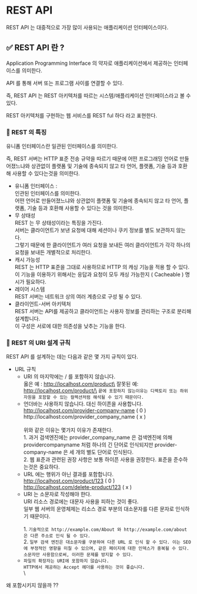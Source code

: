 # REST API

REST API 는 대중적으로 가장 많이 사용되는 애플리케이션 인터페이스이다.

## ✅ REST API 란 ?

Application Programming Interface 의 약자로 애플리케이션에서 제공하는 인터페이스를 의미한다.

API 를 통해 서버 또는 프로그램 사이를 연결할 수 있다.

즉, REST API 는 REST 아키텍처를 따르는 시스템/애플리케이션 인터페이스라고 볼 수 있다.

REST 아키텍처를 구현하는 웹 서비스를 REST ful 하다 라고 표현한다.



### 📌 REST 의 특징

유니폼 인터페이스란 일관된 인터페이스를 의미한다.

즉, REST 서버는 HTTP 표준 전송 규약을 따르기 때문에 어떤 프로그래밍 언어로 만들어졌느냐와 상관없이 플랫폼 및 기술에 종속되지 않고 타 언어, 플랫폼, 기술 등과 호환해 사용할 수 있다는것을 의미한다.



* 유니폼 인터페이스 : \
  인관된 인터페이스를 의미한다.\
  어떤 언어로 만들어졌느냐와 상관없이 플랫폼 및 기술에 종속되지 않고 타 언어, 플랫폼, 기술 등과 호환해 사용할 수 있다는 것을 의미한다.
* 무 상태성\
  REST 는 무 상태성이라는 특징을 가진다.\
  서버는 클라이언트가 보낸 요청에 대해 세션이나 쿠키 정보를 별도 보관하지 않는다.\
  그렇기 때문에 한 클라이언트가 여러 요청을 보내든 여러 클라이언트가 각각 하나의 요청을 보내든 개별적으로 처리한다.
* 캐시 가능성\
  REST 는 HTTP 표준을 그대로 사용하므로 HTTP 의 캐싱 기능을 적용 할 수 있다.\
  이 기능을 이용하기 위해서는 응답과 요청이 모두 캐싱 가능한지 ( Cacheable ) 명시가 필요하다.
* 레이어 시스템\
  REST 서버는 네트워크 상의 여러 계층으로 구성 될 수 있다.
* 클라이언트-서버 아키텍처\
  REST 서버는 API를 제공하고 클라이언트는 사용자 정보를 관리하는 구조로 분리해 설계합니다.\
  이 구성은 서로에 대한 의존성을 낮추는 기능을 한다.&#x20;

### 📌 REST 의 URI 설계 규칙

REST API 를 설계하는 데는 다음과 같은 몇 가지 규칙이 있다.

* URL 규칙
  * URI 의 마지막에는 / 를 포함하지 않습니다.\
    옳은 예 : http://localhost.com/product\
    잘못된 예: http://localhost.com/product/\
    `끝에 포함하지 않는이유는 디렉토리 또는 하위 자원을 포함할 수 있는 컬렉션처럼 해석될 수 있기 때문이다.`&#x20;
  * 언더바는 사용하지 않습니다. 대신 하이픈을 사용합니다.\
    http://localhost.com/provider-company-name ( 0 )\
    http://localhost:com/provider\_company\_name ( x )\
    \
    위와 같은 이유는 몇가지 이유가 존재한다. \
    1\. 과거 검색엔진에는 provider\_company\_name 은 검색엔진에 의해 providercompanyname 처럼 하나의 긴 단어로 인식되지만 provider-company-name 은 세 개의 별도 단어로 인식된다.\
    2\. 웹 표준과 관련된 권장 사항은 보통 하이픈 사용을 권장한다. 표준을 준수하는것은 중요하다.
  * URL 에는 행위가 아닌 결과를 포함합니다.\
    http://localhost.com/product/123 ( 0 )\
    http://localhost.com/delete-product/123 ( x )
  * URI 는 소문자로 작성해야 한다.\
    URI 리소스 경로에는 대문자 사용을 피하는 것이 좋다.\
    일부 웹 서버의 운영체제는 리소스 경로 부분의 대소문자를 다른 문자로 인식하기 때문이다. \
    \
    1\. `기술적으로 http://example.com/About 와 http://example.com/about 은 다른 주소로 인식 될 수 있다.`\
    2\. `일부 검색 엔진은 대소문자를 구분하여 다른 URL 로 인식 할 수 있다. 이는 SEO에 부정적인 영향을 미칠 수 있으며, 같은 페이지에 대한 인덱스가 중복될 수 있다. 소문자만 사용함으로써, 이러한 문제를 방지할 수 있다.`
  * `파일의 확장자는 URI에 포함하지 않습니다.`\
    `HTTP에서 제공하는 Accept 헤더를 사용하는 것이 좋습니다.`\
    \


왜 포함시키지 않을까 ??&#x20;
